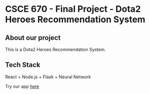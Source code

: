 # CSCE 670 - Final Project - Dota2 Heroes Recommendation System

## About our project
This is a Dota2 Heroes Recommendation System.

## Tech Stack
React + Node.js + Flask + Neural Network

Try our app [here](https://d2hrnode.herokuapp.com/)